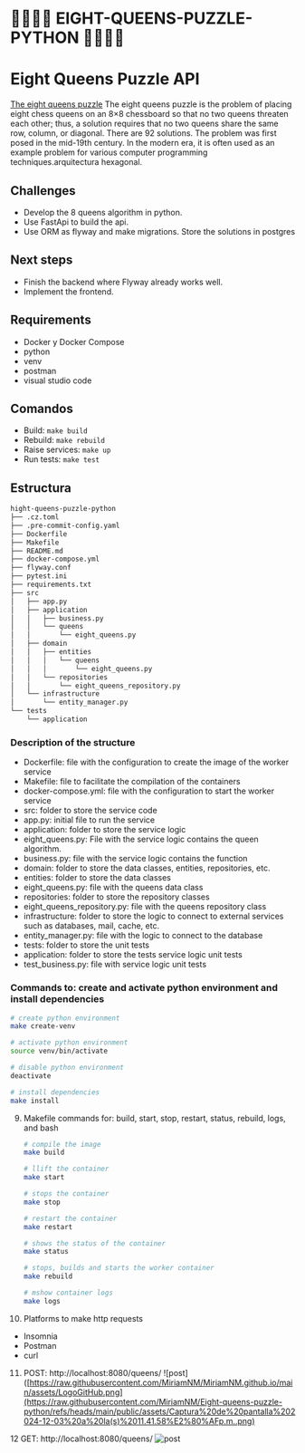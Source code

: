# 👑👑👑👑 EIGHT-QUEENS-PUZZLE-PYTHON 👑👑👑👑

# Eight Queens Puzzle API

[The eight queens puzzle](https://en.wikipedia.org/wiki/Eight_queens_puzzle) The eight queens puzzle is the problem of placing eight chess queens on an 8×8 chessboard so that no two queens threaten each other; thus, a solution requires that no two queens share the same row, column, or diagonal. There are 92 solutions. The problem was first posed in the mid-19th century. In the modern era, it is often used as an example problem for various computer programming techniques.arquitectura hexagonal. 

## Challenges
- Develop the 8 queens algorithm in python.
- Use FastApi to build the api.
- Use ORM as flyway and make migrations.
Store the solutions in postgres

## Next steps
- Finish the backend where Flyway already works well.
- Implement the frontend.

## Requirements

- Docker y Docker Compose
- python
- venv
- postman 
- visual studio code

## Comandos

- Build: `make build`
- Rebuild: `make rebuild`
- Raise services: `make up`
- Run tests: `make test`

## Estructura

```bash
hight-queens-puzzle-python
├── .cz.toml
├── .pre-commit-config.yaml
├── Dockerfile
├── Makefile
├── README.md
├── docker-compose.yml
├── flyway.conf
├── pytest.ini
├── requirements.txt
├── src
│   ├── app.py
│   ├── application
│   │   ├── business.py
│   │   └── queens
│   │       └── eight_queens.py
│   ├── domain
│   │   ├── entities
│   │   │   └── queens
│   │   │       └── eight_queens.py
│   │   └── repositories
│   │       └── eight_queens_repository.py
│   └── infrastructure
│       └── entity_manager.py
└── tests
    └── application


```

### Description of the structure

- Dockerfile: file with the configuration to create the image of the worker service
- Makefile: file to facilitate the compilation of the containers
- docker-compose.yml: file with the configuration to start the worker service
- src: folder to store the service code
- app.py: initial file to run the service
- application: folder to store the service logic
- eight_queens.py: File with the service logic contains the queen algorithm.
- business.py: file with the service logic contains the function
- domain: folder to store the data classes, entities, repositories, etc.
- entities: folder to store the data classes
- eight_queens.py: file with the queens data class
- repositories: folder to store the repository classes
- eight_queens_repository.py: file with the queens repository class
- infrastructure: folder to store the logic to connect to external services such as databases, mail, cache, etc.
- entity_manager.py: file with the logic to connect to the database
- tests: folder to store the unit tests
- application: folder to store the tests service logic unit tests
- test_business.py: file with service logic unit tests



### Commands to: create and activate python environment and install dependencies

   ```bash
   # create python environment
   make create-venv

   # activate python environment
   source venv/bin/activate

   # disable python environment
   deactivate

   # install dependencies
   make install
   ```

9. Makefile commands for: build, start, stop, restart, status, rebuild, logs, and bash

   ```bash
   # compile the image
   make build

   # llift the container
   make start

   # stops the container
   make stop

   # restart the container
   make restart

   # shows the status of the container
   make status

   # stops, builds and starts the worker container
   make rebuild

   # mshow container logs
   make logs

   ```
10. Platforms to make http requests
   - Insomnia
   - Postman
   - curl

11. POST: http://localhost:8080/queens/
![post]([https://raw.githubusercontent.com/MiriamNM/MiriamNM.github.io/main/assets/LogoGitHub.png](https://raw.githubusercontent.com/MiriamNM/Eight-queens-puzzle-python/refs/heads/main/public/assets/Captura%20de%20pantalla%202024-12-03%20a%20la(s)%2011.41.58%E2%80%AFp.m..png)

12 GET: http://localhost:8080/queens/
![post](https://raw.githubusercontent.com/MiriamNM/Eight-queens-puzzle-python/refs/heads/main/public/assets/Captura%20de%20pantalla%202024-12-03%20a%20la(s)%2011.41.51%E2%80%AFp.m..png)
